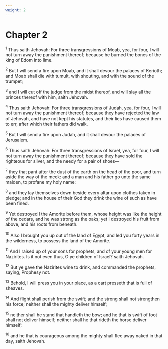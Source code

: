```yaml
---
weight: 2
---
```


# Chapter 2

<sup>1</sup> Thus saith Jehovah: For three transgressions of Moab, yea, for four, I will not turn away the punishment thereof; because he burned the bones of the king of Edom into lime. 

<sup>2</sup> But I will send a fire upon Moab, and it shall devour the palaces of Kerioth; and Moab shall die with tumult, with shouting, and with the sound of the trumpet; 

<sup>3</sup> and I will cut off the judge from the midst thereof, and will slay all the princes thereof with him, saith Jehovah. 

<sup>4</sup> Thus saith Jehovah: For three transgressions of Judah, yea, for four, I will not turn away the punishment thereof; because they have rejected the law of Jehovah, and have not kept his statutes, and their lies have caused them to err, after which their fathers did walk. 

<sup>5</sup> But I will send a fire upon Judah, and it shall devour the palaces of Jerusalem. 

<sup>6</sup> Thus saith Jehovah: For three transgressions of Israel, yea, for four, I will not turn away the punishment thereof; because they have sold the righteous for silver, and the needy for a pair of shoes— 

<sup>7</sup> they that pant after the dust of the earth on the head of the poor, and turn aside the way of the meek: and a man and his father go unto the same maiden, to profane my holy name: 

<sup>8</sup> and they lay themselves down beside every altar upon clothes taken in pledge; and in the house of their God they drink the wine of such as have been fined. 

<sup>9</sup> Yet destroyed I the Amorite before them, whose height was like the height of the cedars, and he was strong as the oaks; yet I destroyed his fruit from above, and his roots from beneath. 

<sup>10</sup> Also I brought you up out of the land of Egypt, and led you forty years in the wilderness, to possess the land of the Amorite. 

<sup>11</sup> And I raised up of your sons for prophets, and of your young men for Nazirites. Is it not even thus, O ye children of Israel? saith Jehovah. 

<sup>12</sup> But ye gave the Nazirites wine to drink, and commanded the prophets, saying, Prophesy not. 

<sup>13</sup> Behold, I will press you in your place, as a cart presseth that is full of sheaves. 

<sup>14</sup> And flight shall perish from the swift; and the strong shall not strengthen his force; neither shall the mighty deliver himself; 

<sup>15</sup> neither shall he stand that handleth the bow; and he that is swift of foot shall not deliver himself; neither shall he that rideth the horse deliver himself; 

<sup>16</sup> and he that is courageous among the mighty shall flee away naked in that day, saith Jehovah. 


